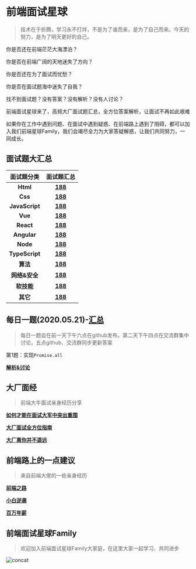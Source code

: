 # 前端面试星球

> 技术在于折腾，学习永不打烊，不是为了谁而来，是为了自己而来。今天的努力，是为了明天更好的自己。

你是否还在前端茫茫大海漂泊？

你是否在前端广阔的天地迷失了方向？

你是否还在为了面试而忧愁？

你是否在面试题海中迷失了自我？

找不到面试题？没有答案？没有解析？没有人讨论？

前端面试星球来了，高频大厂面试题汇总，全方位答案解析，让面试不再如此艰难

如果你在工作中遇到问题、在面试中遇到疑惑、在前端路上遇到了阻碍，都可以加入我们前端星球Family，我们会竭尽全力为大家答疑解惑，让我们共同努力，一同成长。



## 面试题大汇总

|   面试题分类   |                          面试题汇总                          |
| :------------: | :----------------------------------------------------------: |
|    **Html**    | **[188](https://github.com/lgwebdream/FE-Interview-Planet/blob/master/summarry/html.md)** |
|    **Css**     |                 **[188](https://github.com/lgwebdream/FE-Interview-Planet/blob/master/summarry/html.md)**                 |
| **JavaScript** |              **[188](https://github.com/lgwebdream/FE-Interview-Planet/blob/master/summarry/javascript.md)**              |
|    **Vue**     |                 **[188](https://github.com/lgwebdream/FE-Interview-Planet/blob/master/summarry/vue.md)**                  |
|   **React**    |                **[188](https://github.com/lgwebdream/FE-Interview-Planet/blob/master/summarry/react.md)**                 |
|  **Angular**   |               **[188](https://github.com/lgwebdream/FE-Interview-Planet/blob/master/summarry/angular.md)**                |
|    **Node**    |                 **[188](https://github.com/lgwebdream/FE-Interview-Planet/blob/master/summarry/node.md)**                 |
| **TypeScript** |              **[188](https://github.com/lgwebdream/FE-Interview-Planet/blob/master/summarry/typescript.md)**              |
|    **算法**    |                 **[188](https://github.com/lgwebdream/FE-Interview-Planet/blob/master/summarry/算法.md)**                 |
| **网络&安全**  |              **[188](https://github.com/lgwebdream/FE-Interview-Planet/blob/master/summarry/网络&安全.md)**               |
|   **软技能**   |                **[188](https://github.com/lgwebdream/FE-Interview-Planet/blob/master/summarry/软技能.md)**                |
|    **其它**    |                **[188](https://github.com/lgwebdream/FE-Interview-Planet/blob/master/summarry/other.md)**                 |

## 每日一题(2020.05.21)-[汇总](https://github.com/lgwebdream/FE-Interview-Planet/issues)

> 每日一题会在前一天下午六点在github发布。第二天下午四点在交流群集中讨论，五点github、交流群同步更新答案

第1题：实现`Promise.all`

**[解析&讨论](https://github.com/lgwebdream/FE-Interview-Planet/issues/2)**

## 大厂面经

> 前端大牛面试亲身经历分享

**[如何才能在面试大军中突出重围]()**

**[大厂面试全方位指南]()**

**[大厂离你并不遥远]()**

## 前端路上的一点建议

> 来自前端大佬的一些亲身经历

**[前端之路]()**

**[小白逆袭]()**

**[百万年薪]()**

## 前端面试星球Family

> 欢迎加入前端面试星球Family大家庭，在这里大家一起学习、共同进步

![concat](http://smartlive.site/concat.jpg)

